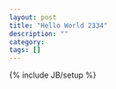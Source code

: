 ```yaml
---
layout: post
title: "Hello World 2334"
description: ""
category: 
tags: []
---
```

{% include JB/setup %}
